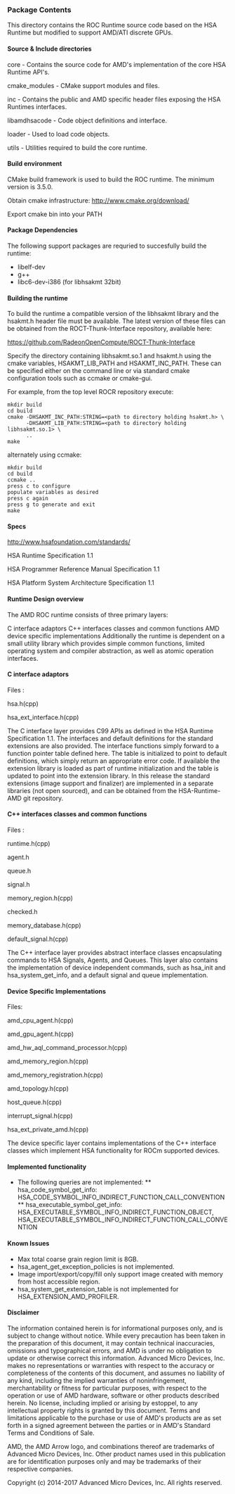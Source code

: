 ### Package Contents

This directory contains the ROC Runtime source code based on the HSA Runtime
but modified to support AMD/ATI discrete GPUs.

#### Source & Include directories

core - Contains the source code for AMD's implementation of the core HSA Runtime API's.

cmake_modules - CMake support modules and files.

inc - Contains the public and AMD specific header files exposing the HSA Runtimes interfaces.

libamdhsacode - Code object definitions and interface.

loader - Used to load code objects.

utils - Utilities required to build the core runtime.

#### Build environment

CMake build framework is used to build the ROC runtime. The minimum version is 3.5.0.

Obtain cmake infrastructure: http://www.cmake.org/download/

Export cmake bin into your PATH

#### Package Dependencies

The following support packages are requried to succesfully build the runtime:

* libelf-dev
* g++
* libc6-dev-i386 (for libhsakmt 32bit)

#### Building the runtime

To build the runtime a compatible version of the libhsakmt library and the
hsakmt.h header file must be available. The latest version of these files
can be obtained from the ROCT-Thunk-Interface repository, available here:

https://github.com/RadeonOpenCompute/ROCT-Thunk-Interface

Specify the directory containing libhsakmt.so.1 and hsakmt.h using the cmake variables, HSAKMT_LIB_PATH and HSAKMT_INC_PATH.  These can be specified either on the command line
or via standard cmake configuration tools such as ccmake or cmake-gui.

For example, from the top level ROCR repository execute:

    mkdir build
    cd build
    cmake -DHSAKMT_INC_PATH:STRING=<path to directory holding hsakmt.h> \
          -DHSAKMT_LIB_PATH:STRING=<path to directory holding libhsakmt.so.1> \
          ..
    make

alternately using ccmake:

    mkdir build
    cd build
    ccmake ..
    press c to configure
    populate variables as desired
    press c again
    press g to generate and exit
    make

#### Specs

http://www.hsafoundation.com/standards/

HSA Runtime Specification 1.1

HSA Programmer Reference Manual Specification 1.1

HSA Platform System Architecture Specification 1.1

#### Runtime Design overview

The AMD ROC runtime consists of three primary layers:

C interface adaptors
C++ interfaces classes and common functions
AMD device specific implementations
Additionally the runtime is dependent on a small utility library which provides simple common functions, limited operating system and compiler abstraction, as well as atomic operation interfaces.

#### C interface adaptors

Files :

hsa.h(cpp)

hsa_ext_interface.h(cpp)

The C interface layer provides C99 APIs as defined in the HSA Runtime Specification 1.1. The interfaces and default definitions for the standard extensions are also provided. The interface functions simply forward to a function pointer table defined here. The table is initialized to point to default definitions, which simply return an appropriate error code. If available the extension library is loaded as part of runtime initialization and the table is updated to point into the extension library.  In this release the standard extensions (image support and finalizer) are implemented in a separate libraries (not open sourced), and can be obtained from the HSA-Runtime-AMD git repository.

#### C++ interfaces classes and common functions

Files :

runtime.h(cpp)

agent.h

queue.h

signal.h

memory_region.h(cpp)

checked.h

memory_database.h(cpp)

default_signal.h(cpp)

The C++ interface layer provides abstract interface classes encapsulating commands to HSA Signals, Agents, and Queues. This layer also contains the implementation of device independent commands, such as hsa_init and hsa_system_get_info, and a default signal and queue implementation.

#### Device Specific Implementations

Files:

amd_cpu_agent.h(cpp)

amd_gpu_agent.h(cpp)

amd_hw_aql_command_processor.h(cpp)

amd_memory_region.h(cpp)

amd_memory_registration.h(cpp)

amd_topology.h(cpp)

host_queue.h(cpp)

interrupt_signal.h(cpp)

hsa_ext_private_amd.h(cpp)

The device specific layer contains implementations of the C++ interface classes which implement HSA functionality for ROCm supported devices.

#### Implemented functionality

* The following queries are not implemented:
  ** hsa_code_symbol_get_info: HSA_CODE_SYMBOL_INFO_INDIRECT_FUNCTION_CALL_CONVENTION
  ** hsa_executable_symbol_get_info: HSA_EXECUTABLE_SYMBOL_INFO_INDIRECT_FUNCTION_OBJECT, HSA_EXECUTABLE_SYMBOL_INFO_INDIRECT_FUNCTION_CALL_CONVENTION

#### Known Issues

* Max total coarse grain region limit is 8GB.
* hsa_agent_get_exception_policies is not implemented.
* Image import/export/copy/fill only support image created with memory from host accessible region.
* hsa_system_get_extension_table is not implemented for HSA_EXTENSION_AMD_PROFILER.

#### Disclaimer

The information contained herein is for informational purposes only, and is subject to change without notice. While every precaution has been taken in the preparation of this document, it may contain technical inaccuracies, omissions and typographical errors, and AMD is under no obligation to update or otherwise correct this information. Advanced Micro Devices, Inc. makes no representations or warranties with respect to the accuracy or completeness of the contents of this document, and assumes no liability of any kind, including the implied warranties of noninfringement, merchantability or fitness for particular purposes, with respect to the operation or use of AMD hardware, software or other products described herein. No license, including implied or arising by estoppel, to any intellectual property rights is granted by this document. Terms and limitations applicable to the purchase or use of AMD's products are as set forth in a signed agreement between the parties or in AMD's Standard Terms and Conditions of Sale.

AMD, the AMD Arrow logo, and combinations thereof are trademarks of Advanced Micro Devices, Inc. Other product names used in this publication are for identification purposes only and may be trademarks of their respective companies.

Copyright (c) 2014-2017 Advanced Micro Devices, Inc. All rights reserved.
